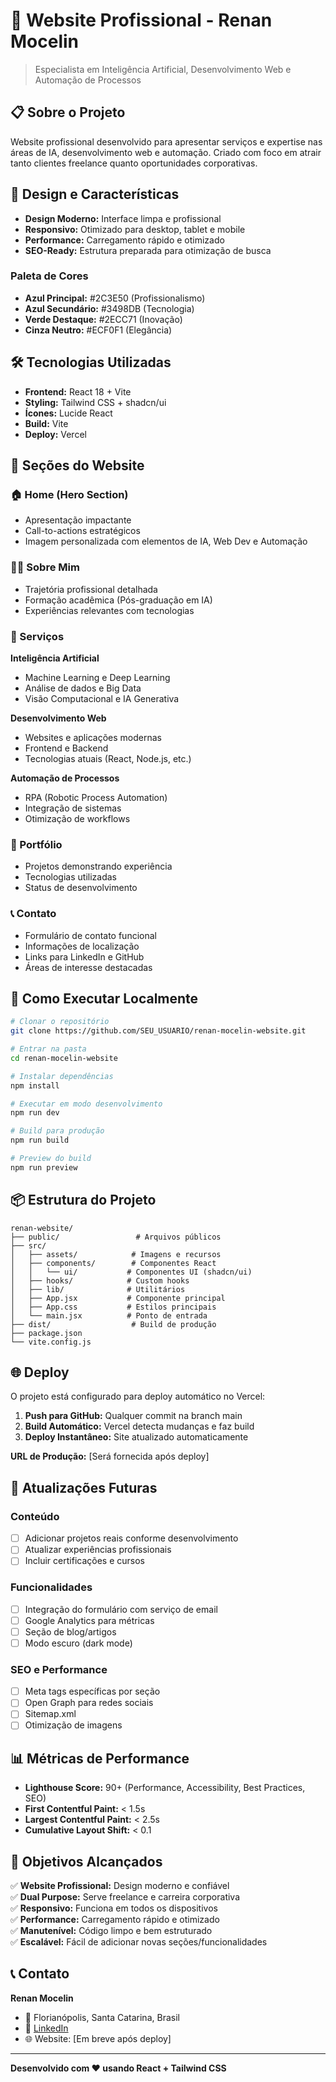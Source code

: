 # 🌟 Website Profissional - Renan Mocelin

> Especialista em Inteligência Artificial, Desenvolvimento Web e Automação de Processos

## 📋 Sobre o Projeto

Website profissional desenvolvido para apresentar serviços e expertise nas áreas de IA, desenvolvimento web e automação. Criado com foco em atrair tanto clientes freelance quanto oportunidades corporativas.

## 🎨 Design e Características

- **Design Moderno:** Interface limpa e profissional
- **Responsivo:** Otimizado para desktop, tablet e mobile
- **Performance:** Carregamento rápido e otimizado
- **SEO-Ready:** Estrutura preparada para otimização de busca

### Paleta de Cores
- **Azul Principal:** #2C3E50 (Profissionalismo)
- **Azul Secundário:** #3498DB (Tecnologia)
- **Verde Destaque:** #2ECC71 (Inovação)
- **Cinza Neutro:** #ECF0F1 (Elegância)

## 🛠️ Tecnologias Utilizadas

- **Frontend:** React 18 + Vite
- **Styling:** Tailwind CSS + shadcn/ui
- **Ícones:** Lucide React
- **Build:** Vite
- **Deploy:** Vercel

## 📱 Seções do Website

### 🏠 Home (Hero Section)
- Apresentação impactante
- Call-to-actions estratégicos
- Imagem personalizada com elementos de IA, Web Dev e Automação

### 👨‍💻 Sobre Mim
- Trajetória profissional detalhada
- Formação acadêmica (Pós-graduação em IA)
- Experiências relevantes com tecnologias

### 🔧 Serviços
**Inteligência Artificial**
- Machine Learning e Deep Learning
- Análise de dados e Big Data
- Visão Computacional e IA Generativa

**Desenvolvimento Web**
- Websites e aplicações modernas
- Frontend e Backend
- Tecnologias atuais (React, Node.js, etc.)

**Automação de Processos**
- RPA (Robotic Process Automation)
- Integração de sistemas
- Otimização de workflows

### 💼 Portfólio
- Projetos demonstrando experiência
- Tecnologias utilizadas
- Status de desenvolvimento

### 📞 Contato
- Formulário de contato funcional
- Informações de localização
- Links para LinkedIn e GitHub
- Áreas de interesse destacadas

## 🚀 Como Executar Localmente

```bash
# Clonar o repositório
git clone https://github.com/SEU_USUARIO/renan-mocelin-website.git

# Entrar na pasta
cd renan-mocelin-website

# Instalar dependências
npm install

# Executar em modo desenvolvimento
npm run dev

# Build para produção
npm run build

# Preview do build
npm run preview
```

## 📦 Estrutura do Projeto

```
renan-website/
├── public/                 # Arquivos públicos
├── src/
│   ├── assets/            # Imagens e recursos
│   ├── components/        # Componentes React
│   │   └── ui/           # Componentes UI (shadcn/ui)
│   ├── hooks/            # Custom hooks
│   ├── lib/              # Utilitários
│   ├── App.jsx           # Componente principal
│   ├── App.css           # Estilos principais
│   └── main.jsx          # Ponto de entrada
├── dist/                  # Build de produção
├── package.json
└── vite.config.js
```

## 🌐 Deploy

O projeto está configurado para deploy automático no Vercel:

1. **Push para GitHub:** Qualquer commit na branch main
2. **Build Automático:** Vercel detecta mudanças e faz build
3. **Deploy Instantâneo:** Site atualizado automaticamente

**URL de Produção:** [Será fornecida após deploy]

## 🔄 Atualizações Futuras

### Conteúdo
- [ ] Adicionar projetos reais conforme desenvolvimento
- [ ] Atualizar experiências profissionais
- [ ] Incluir certificações e cursos

### Funcionalidades
- [ ] Integração do formulário com serviço de email
- [ ] Google Analytics para métricas
- [ ] Seção de blog/artigos
- [ ] Modo escuro (dark mode)

### SEO e Performance
- [ ] Meta tags específicas por seção
- [ ] Open Graph para redes sociais
- [ ] Sitemap.xml
- [ ] Otimização de imagens

## 📊 Métricas de Performance

- **Lighthouse Score:** 90+ (Performance, Accessibility, Best Practices, SEO)
- **First Contentful Paint:** < 1.5s
- **Largest Contentful Paint:** < 2.5s
- **Cumulative Layout Shift:** < 0.1

## 🎯 Objetivos Alcançados

✅ **Website Profissional:** Design moderno e confiável  
✅ **Dual Purpose:** Serve freelance e carreira corporativa  
✅ **Responsivo:** Funciona em todos os dispositivos  
✅ **Performance:** Carregamento rápido e otimizado  
✅ **Manutenível:** Código limpo e bem estruturado  
✅ **Escalável:** Fácil de adicionar novas seções/funcionalidades  

## 📞 Contato

**Renan Mocelin**
- 📍 Florianópolis, Santa Catarina, Brasil
- 💼 [LinkedIn](https://www.linkedin.com/in/renan-mocelin-br/)
- 🌐 Website: [Em breve após deploy]

---

**Desenvolvido com ❤️ usando React + Tailwind CSS**


